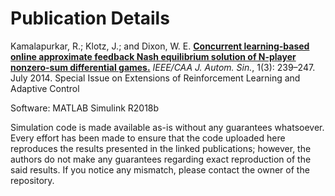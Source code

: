 # Publication Details

Kamalapurkar, R.; Klotz, J.; and Dixon, W. E. [**Concurrent learning-based online approximate feedback Nash equilibrium solution of N-player nonzero-sum differential games.**](https://dx.doi.org/10.1109/JAS.2014.7004681) *IEEE/CAA J. Autom. Sin.*, 1(3): 239–247. July 2014. Special Issue on Extensions of Reinforcement Learning and Adaptive Control

Software: MATLAB Simulink R2018b

Simulation code is made available as-is without any guarantees whatsoever. Every effort has been made to ensure that the code uploaded here reproduces the results presented in the linked publications; however, the authors do not make any guarantees regarding exact reproduction of the said results. If you notice any mismatch, please contact the owner of the repository.
